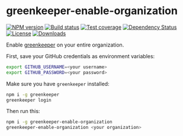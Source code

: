 
# greenkeeper-enable-organization

[![NPM version][npm-image]][npm-url]
[![Build status][travis-image]][travis-url]
[![Test coverage][codecov-image]][codecov-url]
[![Dependency Status][david-image]][david-url]
[![License][license-image]][license-url]
[![Downloads][downloads-image]][downloads-url]

Enable [greenkeeper](http://greenkeeper.io) on your entire organization.

First, save your GitHub credentials as environment variables:

```bash
export GITHUB_USERNAME=<your username>
export GITHUB_PASSWORD=<your password>
```

Make sure you have `greenkeeper` installed:

```bash
npm i -g greenkeeper
greenkeeper login
```

Then run this:

```bash
npm i -g greenkeeper-enable-organization
greenkeeper-enable-organization <your organization>
```

[npm-image]: https://img.shields.io/npm/v/greenkeeper-enable-organization.svg?style=flat-square
[npm-url]: https://npmjs.org/package/greenkeeper-enable-organization
[travis-image]: https://img.shields.io/travis/jonathanong/greenkeeper-enable-organization.svg?style=flat-square
[travis-url]: https://travis-ci.org/jonathanong/greenkeeper-enable-organization
[codecov-image]: https://img.shields.io/codecov/c/github/jonathanong/greenkeeper-enable-organization/master.svg?style=flat-square
[codecov-url]: https://codecov.io/github/jonathanong/greenkeeper-enable-organization
[david-image]: http://img.shields.io/david/jonathanong/greenkeeper-enable-organization.svg?style=flat-square
[david-url]: https://david-dm.org/jonathanong/greenkeeper-enable-organization
[license-image]: http://img.shields.io/npm/l/greenkeeper-enable-organization.svg?style=flat-square
[license-url]: LICENSE
[downloads-image]: http://img.shields.io/npm/dm/greenkeeper-enable-organization.svg?style=flat-square
[downloads-url]: https://npmjs.org/package/greenkeeper-enable-organization
